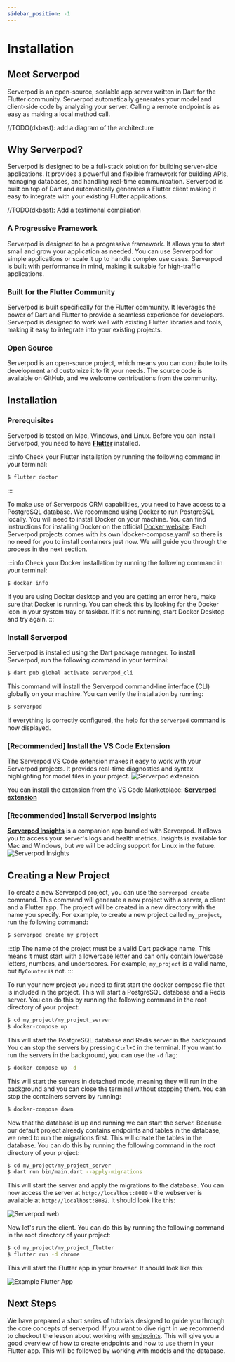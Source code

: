 ```yaml
---
sidebar_position: -1
---
```


# Installation

## Meet Serverpod

Serverpod is an open-source, scalable app server written in Dart for the Flutter community. Serverpod automatically generates your model and client-side code by analyzing your server. Calling a remote endpoint is as easy as making a local method call.

//TODO(dkbast): add a diagram of the architecture

## Why Serverpod?

Serverpod is designed to be a full-stack solution for building server-side applications. It provides a powerful and flexible framework for building APIs, managing databases, and handling real-time communication. Serverpod is built on top of Dart and automatically generates a Flutter client making it easy to integrate with your existing Flutter applications.

//TODO(dkbast): Add a testimonal compilation

### A Progressive Framework

Serverpod is designed to be a progressive framework. It allows you to start small and grow your application as needed. You can use Serverpod for simple applications or scale it up to handle complex use cases. Serverpod is built with performance in mind, making it suitable for high-traffic applications.

### Built for the Flutter Community

Serverpod is built specifically for the Flutter community. It leverages the power of Dart and Flutter to provide a seamless experience for developers. Serverpod is designed to work well with existing Flutter libraries and tools, making it easy to integrate into your existing projects.

### Open Source

Serverpod is an open-source project, which means you can contribute to its development and customize it to fit your needs. The source code is available on GitHub, and we welcome contributions from the community.

## Installation

### Prerequisites

Serverpod is tested on Mac, Windows, and Linux. Before you can install Serverpod, you need to have **[Flutter](https://flutter.dev/docs/get-started/install)** installed.

:::info
Check your Flutter installation by running the following command in your terminal:

```bash
$ flutter doctor
```

:::

To make use of Serverpods ORM capabilities, you need to have access to a PostgreSQL database. We recommend using Docker to run PostgreSQL locally. You will need to install Docker on your machine. You can find instructions for installing Docker on the official [Docker website](https://docs.docker.com/get-docker/). Each Serverpod projects comes with its own 'docker-compose.yaml' so there is no need for you to install containers just now. We will guide you through the process in the next section.

:::info
Check your Docker installation by running the following command in your terminal:

```bash
$ docker info
```

If you are using Docker desktop and you are getting an error here, make sure that Docker is running. You can check this by looking for the Docker icon in your system tray or taskbar. If it's not running, start Docker Desktop and try again.
:::

### Install Serverpod

Serverpod is installed using the Dart package manager. To install Serverpod, run the following command in your terminal:

```bash
$ dart pub global activate serverpod_cli
```

This command will install the Serverpod command-line interface (CLI) globally on your machine. You can verify the installation by running:

```bash
$ serverpod
```

If everything is correctly configured, the help for the `serverpod` command is now displayed.

### [Recommended] Install the VS Code Extension

The Serverpod VS Code extension makes it easy to work with your Serverpod projects. It provides real-time diagnostics and syntax highlighting for model files in your project.
![Serverpod extension](/img/syntax-highlighting.png)

You can install the extension from the VS Code Marketplace: **[Serverpod extension](https://marketplace.visualstudio.com/items?itemName=serverpod.serverpod)**

### [Recommended] Install Serverpod Insights

**[Serverpod Insights](../tools/insights)** is a companion app bundled with Serverpod. It allows you to access your server's logs and health metrics. Insights is available for Mac and Windows, but we will be adding support for Linux in the future.
![Serverpod Insights](https://serverpod.dev/assets/img/serverpod-screenshot.webp)

## Creating a New Project

To create a new Serverpod project, you can use the `serverpod create` command. This command will generate a new project with a server, a client and a Flutter app.
The project will be created in a new directory with the name you specify. For example, to create a new project called `my_project`, run the following command:

```bash
$ serverpod create my_project
```

:::tip
The name of the project must be a valid Dart package name. This means it must start with a lowercase letter and can only contain lowercase letters, numbers, and underscores. For example, `my_project` is a valid name, but `MyCounter` is not.
:::

To run your new project you need to first start the docker compose file that is included in the project. This will start a PostgreSQL database and a Redis server. You can do this by running the following command in the root directory of your project:

```bash
$ cd my_project/my_project_server
$ docker-compose up
```

This will start the PostgreSQL database and Redis server in the background. You can stop the servers by pressing `Ctrl+C` in the terminal. If you want to run the servers in the background, you can use the `-d` flag:

```bash
$ docker-compose up -d
```

This will start the servers in detached mode, meaning they will run in the background and you can close the terminal without stopping them. You can stop the containers servers by running:

```bash
$ docker-compose down
```

Now that the database is up and running we can start the server. Because our default project already contains endpoints and tables in the database, we need to run the migrations first. This will create the tables in the database. You can do this by running the following command in the root directory of your project:

```bash
$ cd my_project/my_project_server
$ dart run bin/main.dart --apply-migrations
```

This will start the server and apply the migrations to the database. You can now access the server at `http://localhost:8080` - the webserver is available at `http://localhost:8082`. It should look like this:

![Serverpod web](/img/getting-started/serverpod-web.png)

Now let's run the client. You can do this by running the following command in the root directory of your project:

```bash
$ cd my_project/my_project_flutter
$ flutter run -d chrome
```

This will start the Flutter app in your browser. It should look like this:

![Example Flutter App](/img/getting-started/flutter-example-web.png)

## Next Steps

We have prepared a short series of tutorials designed to guide you through the core concepts of serverpod. If you want to dive right in we recommend to checkout the lesson about working with [endpoints](/endpoints-and-server-side-logic). This will give you a good overview of how to create endpoints and how to use them in your Flutter app. This will be followed by working with models and the database.
